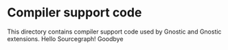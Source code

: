 # Compiler support code

This directory contains compiler support code used by Gnostic and Gnostic
extensions.
Hello Sourcegraph!
Goodbye
